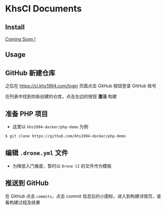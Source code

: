 # KhsCI Documents

## Install

[Coming Soon !](https://github.com/khs1994-php/khsci/blob/master/docs/install.md)

## Usage

## GitHub 新建仓库

之后在 https://ci.khs1994.com/login 页面点击 GitHub 按钮登录 GitHub 账号

在列表中找到你新创建的仓库，点击左边的按钮 **激活** 构建

## 准备 PHP 项目

* 这里以 `khs1994-docker/php-demo` 为例

```bash
$ git clone https://github.com/khs1994-docker/php-demo
```

## 编辑 `.drone.yml` 文件

* 为降低入门难度，暂时以 `Drone CI` 的文件作为模板

## 推送到 GitHub

在 GitHub 点击 `commits`，点击 commit 信息后的小图标，进入到构建详情页，查看构建过程及结果


